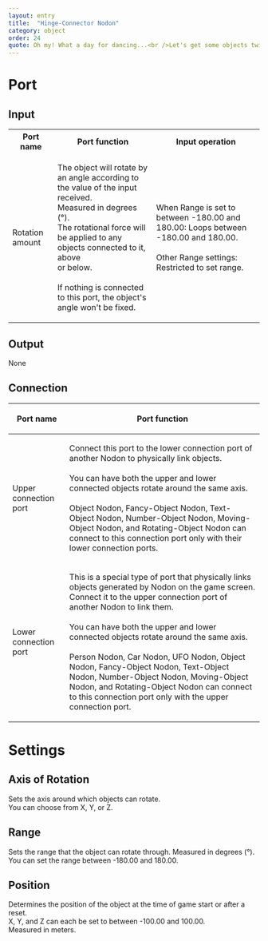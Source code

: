 ```yaml
---
layout: entry
title:  "Hinge-Connector Nodon"
category: object
order: 24
quote: Oh my! What a day for dancing...<br />Let's get some objects twirling and spinning!
---
```

<h1>Port</h1>
<h2>Input</h2>
<table class="wrapped">
  <colgroup>
    <col />
    <col />
    <col />
  </colgroup>
  <tbody>
    <tr>
      <th>Port name</th>
      <th>Port function</th>
      <th>Input operation</th>
    </tr>
    <tr>
      <td label="Port name"><span>Rotation amount</span></td>
      <td label="Port function">
        <p>The object will rotate by an angle according to the value of the input received.<br />Measured in degrees (°).<br />The rotational force will be applied to any objects connected to it, above<br />or below.<br /><br />If nothing is connected to this port, the object's angle won't be fixed.</p>
      </td>
      <td label="Input operation"><span>When Range is set to between -180.00 and 180.00: Loops between -180.00 and 180.00.<br /><br />Other Range settings: Restricted to set range.</span></td>
    </tr>
  </tbody>
</table>
<h2>Output</h2>
<p>None</p>
<h2>Connection</h2>
<table class="wrapped">
  <colgroup>
    <col />
    <col />
  </colgroup>
  <thead>
    <tr>
      <th>
        <p>Port name</p>
      </th>
      <th>
        <p>Port function</p>
      </th>
    </tr>
  </thead>
  <tbody>
    <tr>
      <td label="Port name"><span>Upper connection port</span></td>
      <td label="Port function">
        <p>Connect this port to the lower connection port of another Nodon to physically link objects.<br>
        <br>You can have both the upper and lower connected objects rotate around the same axis.<br>
        <br>Object Nodon, Fancy-Object Nodon, Text-Object Nodon, Number-Object Nodon, Moving-Object Nodon, and Rotating-Object Nodon can connect to this connection port only with their lower connection ports.</p>
      </td>
    </tr>
    <tr>
      <td label="Port name"><span>Lower connection port</span></td>
      <td label="Port function">
        <p>This is a special type of port that physically links objects generated by Nodon on the game screen. Connect it to the upper connection port of another Nodon to link them.<br>
        <br>You can have both the upper and lower connected objects rotate around the same axis.<br>
        <br>Person Nodon, Car Nodon, UFO Nodon, Object Nodon, Fancy-Object Nodon, Text-Object Nodon, Number-Object Nodon, Moving-Object Nodon, and Rotating-Object Nodon can connect to this connection port only with the upper connection port.</p>
      </td>
    </tr>
  </tbody>
</table>
<h1>Settings</h1>
<h2>Axis of Rotation</h2>
<p>Sets the axis around which objects can rotate.<br />You can choose from X, Y, or Z.</p>
<h2>Range</h2>
<p>Sets the range that the object can rotate through. Measured in degrees (°).<br />You can set the range between -180.00 and 180.00.</p>
<h2>Position</h2>
<p>Determines the position of the object at the time of game start or after a reset.<br />X, Y, and Z can each be set to between -100.00 and 100.00.<br />Measured in meters.</p>